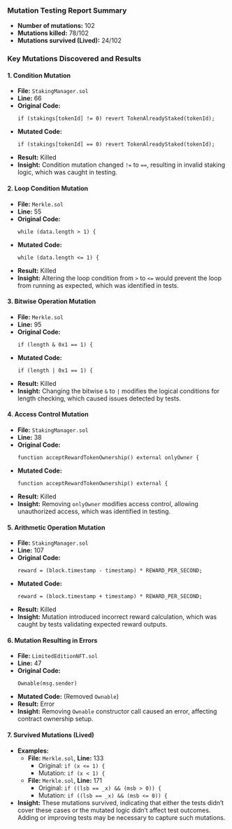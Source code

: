 ### Mutation Testing Report Summary

- **Number of mutations:** 102
- **Mutations killed:** 78/102
- **Mutations survived (Lived):** 24/102

### Key Mutations Discovered and Results

#### 1. **Condition Mutation**
   - **File:** `StakingManager.sol`
   - **Line:** 66
   - **Original Code:** 
     ```solidity
     if (stakings[tokenId] != 0) revert TokenAlreadyStaked(tokenId);
     ```
   - **Mutated Code:**
     ```solidity
     if (stakings[tokenId] == 0) revert TokenAlreadyStaked(tokenId);
     ```
   - **Result:** Killed
   - **Insight:** Condition mutation changed `!=` to `==`, resulting in invalid staking logic, which was caught in testing.

#### 2. **Loop Condition Mutation**
   - **File:** `Merkle.sol`
   - **Line:** 55
   - **Original Code:** 
     ```solidity
     while (data.length > 1) {
     ```
   - **Mutated Code:**
     ```solidity
     while (data.length <= 1) {
     ```
   - **Result:** Killed
   - **Insight:** Altering the loop condition from `>` to `<=` would prevent the loop from running as expected, which was identified in tests.

#### 3. **Bitwise Operation Mutation**
   - **File:** `Merkle.sol`
   - **Line:** 95
   - **Original Code:** 
     ```solidity
     if (length & 0x1 == 1) {
     ```
   - **Mutated Code:**
     ```solidity
     if (length | 0x1 == 1) {
     ```
   - **Result:** Killed
   - **Insight:** Changing the bitwise `&` to `|` modifies the logical conditions for length checking, which caused issues detected by tests.

#### 4. **Access Control Mutation**
   - **File:** `StakingManager.sol`
   - **Line:** 38
   - **Original Code:** 
     ```solidity
     function acceptRewardTokenOwnership() external onlyOwner {
     ```
   - **Mutated Code:**
     ```solidity
     function acceptRewardTokenOwnership() external {
     ```
   - **Result:** Killed
   - **Insight:** Removing `onlyOwner` modifies access control, allowing unauthorized access, which was identified in testing.

#### 5. **Arithmetic Operation Mutation**
   - **File:** `StakingManager.sol`
   - **Line:** 107
   - **Original Code:** 
     ```solidity
     reward = (block.timestamp - timestamp) * REWARD_PER_SECOND;
     ```
   - **Mutated Code:**
     ```solidity
     reward = (block.timestamp + timestamp) * REWARD_PER_SECOND;
     ```
   - **Result:** Killed
   - **Insight:** Mutation introduced incorrect reward calculation, which was caught by tests validating expected reward outputs.

#### 6. **Mutation Resulting in Errors**
   - **File:** `LimitedEditionNFT.sol`
   - **Line:** 47
   - **Original Code:** 
     ```solidity
     Ownable(msg.sender)
     ```
   - **Mutated Code:** (Removed `Ownable`)
   - **Result:** Error
   - **Insight:** Removing `Ownable` constructor call caused an error, affecting contract ownership setup.

#### 7. **Survived Mutations (Lived)**
   - **Examples:**
     - **File:** `Merkle.sol`, **Line:** 133
       - Original: `if (x <= 1) {`
       - Mutation: `if (x < 1) {`
     - **File:** `Merkle.sol`, **Line:** 171
       - Original: `if ((lsb == _x) && (msb > 0)) {`
       - Mutation: `if ((lsb == _x) && (msb <= 0)) {`
   - **Insight:** These mutations survived, indicating that either the tests didn’t cover these cases or the mutated logic didn’t affect test outcomes. Adding or improving tests may be necessary to capture such mutations.


